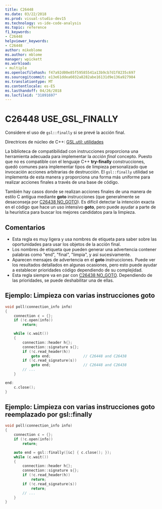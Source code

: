 ```yaml
---
title: C26448
ms.date: 03/22/2018
ms.prod: visual-studio-dev15
ms.technology: vs-ide-code-analysis
ms.topic: reference
f1_keywords:
- C26448
helpviewer_keywords:
- C26448
author: mikeblome
ms.author: mblome
manager: wpickett
ms.workload:
- multiple
ms.openlocfilehash: f47a92d00e85f59585541a13b9cb7d1f8235c697
ms.sourcegitcommit: e13e61ddea6032a8282abe16131d9e136a927984
ms.translationtype: MT
ms.contentlocale: es-ES
ms.lasthandoff: 04/26/2018
ms.locfileid: "31891697"
---
```

# <a name="c26448-usegslfinally"></a>C26448 USE_GSL_FINALLY

Considere el uso de `gsl::finally` si se prevé la acción final.

Directrices de núcleo de C++: [GSL.util: utilidades](https://github.com/isocpp/CppCoreGuidelines/blob/master/CppCoreGuidelines.md#SS-utilities)

La biblioteca de compatibilidad con instrucciones proporciona una herramienta adecuada para implementar la *acción final* concepto. Puesto que no es compatible con el lenguaje C++ **try-finally** construcciones, quedó comunes para implementar tipos de limpieza personalizado que invocación acciones arbitrarias de destrucción. El `gsl::finally` utilidad se implementa de esta manera y proporciona una forma más uniforme para realizar acciones finales a través de una base de código.

También hay casos donde se realizan acciones finales de una manera de estilo C antigua mediante **goto** instrucciones (que generalmente se desaconseja por [C26438 NO_GOTO](c26438.md)). Es difícil detectar la intención exacta en el código que hace un uso intensivo **goto**, pero puede ayudar a parte de la heurística para buscar los mejores candidatos para la limpieza.

## <a name="remarks"></a>Comentarios

- Esta regla es muy ligera y usa nombres de etiqueta para saber sobre las oportunidades para usar los objetos de la acción final.
- Los nombres de etiqueta que pueden generar una advertencia contener palabras como "end", "final", "limpia", y así sucesivamente.
- Aparecen mensajes de advertencia en el **goto** instrucciones. Puede ver los resultados detallados en algunas ocasiones, pero esto puede ayudar a establecer prioridades código dependiendo de su complejidad.
- Esta regla siempre va en par con [C26438 NO_GOTO](c26438.md). Dependiendo de las prioridades, se puede deshabilitar una de ellas.

## <a name="example-cleanup-with-multiple-goto-statements"></a>Ejemplo: Limpieza con varias instrucciones goto

```cpp
void poll(connection_info info)
{
    connection c = {};
    if (!c.open(info))
        return;

    while (c.wait())
    {
        connection::header h{};
        connection::signature s{};
        if (!c.read_header(h))
            goto end;               // C26448 and C26438
        if (!c.read_signature(s))
            goto end;               // C26448 and C26438
        // ...
    }

end:
    c.close();
}
```

## <a name="example-cleanup-with-multiple-goto-statements-replaced-by-gslfinally"></a>Ejemplo: Limpieza con varias instrucciones goto reemplazado por gsl::finally

```cpp
void poll(connection_info info)
{
    connection c = {};
    if (!c.open(info))
        return;

    auto end = gsl::finally([&c] { c.close(); });
    while (c.wait())
    {
        connection::header h{};
        connection::signature s{};
        if (!c.read_header(h))
            return;
        if (!c.read_signature(s))
            return;
        // ...
    }
}
```

